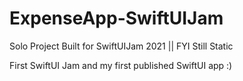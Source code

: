 # ExpenseApp-SwiftUIJam
Solo Project Built for SwiftUIJam 2021 || FYI Still Static

First SwiftUI Jam and my first published SwiftUI app :)
